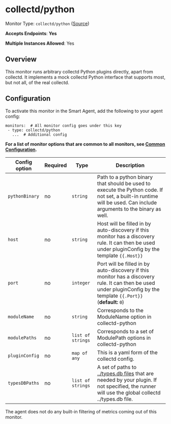 <!--- GENERATED BY gomplate from scripts/docs/monitor-page.md.tmpl --->

# collectd/python

Monitor Type: `collectd/python` ([Source](https://github.com/signalfx/signalfx-agent/tree/master/internal/monitors/collectd/python))

**Accepts Endpoints**: **Yes**

**Multiple Instances Allowed**: Yes

## Overview

This monitor runs arbitrary collectd Python
plugins directly, apart from collectd.  It implements a mock collectd Python
interface that supports most, but not all, of the real collectd.


## Configuration

To activate this monitor in the Smart Agent, add the following to your
agent config:

```
monitors:  # All monitor config goes under this key
 - type: collectd/python
   ...  # Additional config
```

**For a list of monitor options that are common to all monitors, see [Common
Configuration](../monitor-config.md#common-configuration).**


| Config option | Required | Type | Description |
| --- | --- | --- | --- |
| `pythonBinary` | no | `string` | Path to a python binary that should be used to execute the Python code. If not set, a built-in runtime will be used.  Can include arguments to the binary as well. |
| `host` | no | `string` | Host will be filled in by auto-discovery if this monitor has a discovery rule.  It can then be used under pluginConfig by the template `{{.Host}}` |
| `port` | no | `integer` | Port will be filled in by auto-discovery if this monitor has a discovery rule.  It can then be used under pluginConfig by the template `{{.Port}}` (**default:** `0`) |
| `moduleName` | no | `string` | Corresponds to the ModuleName option in collectd-python |
| `modulePaths` | no | `list of strings` | Corresponds to a set of ModulePath options in collectd-python |
| `pluginConfig` | no | `map of any` | This is a yaml form of the collectd config. |
| `typesDBPaths` | no | `list of strings` | A set of paths to [../types.db files](https://collectd.org/documentation/manpages/types.db.5.shtml) that are needed by your plugin.  If not specified, the runner will use the global collectd ../types.db file. |



The agent does not do any built-in filtering of metrics coming out of this
monitor.


